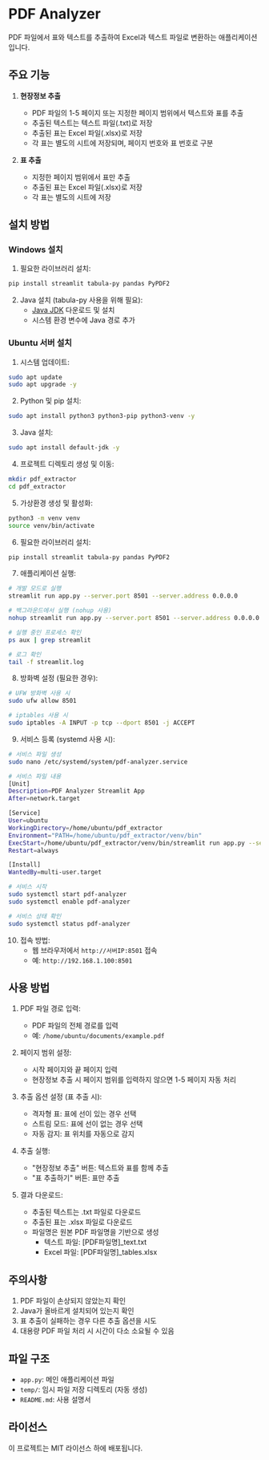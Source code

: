 # PDF Analyzer

PDF 파일에서 표와 텍스트를 추출하여 Excel과 텍스트 파일로 변환하는 애플리케이션입니다.

## 주요 기능

1. **현장정보 추출**
   - PDF 파일의 1-5 페이지 또는 지정한 페이지 범위에서 텍스트와 표를 추출
   - 추출된 텍스트는 텍스트 파일(.txt)로 저장
   - 추출된 표는 Excel 파일(.xlsx)로 저장
   - 각 표는 별도의 시트에 저장되며, 페이지 번호와 표 번호로 구분

2. **표 추출**
   - 지정한 페이지 범위에서 표만 추출
   - 추출된 표는 Excel 파일(.xlsx)로 저장
   - 각 표는 별도의 시트에 저장

## 설치 방법

### Windows 설치
1. 필요한 라이브러리 설치:
```bash
pip install streamlit tabula-py pandas PyPDF2
```

2. Java 설치 (tabula-py 사용을 위해 필요):
   - [Java JDK](https://www.oracle.com/java/technologies/downloads/) 다운로드 및 설치
   - 시스템 환경 변수에 Java 경로 추가

### Ubuntu 서버 설치
1. 시스템 업데이트:
```bash
sudo apt update
sudo apt upgrade -y
```

2. Python 및 pip 설치:
```bash
sudo apt install python3 python3-pip python3-venv -y
```

3. Java 설치:
```bash
sudo apt install default-jdk -y
```

4. 프로젝트 디렉토리 생성 및 이동:
```bash
mkdir pdf_extractor
cd pdf_extractor
```

5. 가상환경 생성 및 활성화:
```bash
python3 -m venv venv
source venv/bin/activate
```

6. 필요한 라이브러리 설치:
```bash
pip install streamlit tabula-py pandas PyPDF2
```

7. 애플리케이션 실행:
```bash
# 개발 모드로 실행
streamlit run app.py --server.port 8501 --server.address 0.0.0.0

# 백그라운드에서 실행 (nohup 사용)
nohup streamlit run app.py --server.port 8501 --server.address 0.0.0.0 > streamlit.log 2>&1 &

# 실행 중인 프로세스 확인
ps aux | grep streamlit

# 로그 확인
tail -f streamlit.log
```

8. 방화벽 설정 (필요한 경우):
```bash
# UFW 방화벽 사용 시
sudo ufw allow 8501

# iptables 사용 시
sudo iptables -A INPUT -p tcp --dport 8501 -j ACCEPT
```

9. 서비스 등록 (systemd 사용 시):
```bash
# 서비스 파일 생성
sudo nano /etc/systemd/system/pdf-analyzer.service

# 서비스 파일 내용
[Unit]
Description=PDF Analyzer Streamlit App
After=network.target

[Service]
User=ubuntu
WorkingDirectory=/home/ubuntu/pdf_extractor
Environment="PATH=/home/ubuntu/pdf_extractor/venv/bin"
ExecStart=/home/ubuntu/pdf_extractor/venv/bin/streamlit run app.py --server.port 8501 --server.address 0.0.0.0
Restart=always

[Install]
WantedBy=multi-user.target

# 서비스 시작
sudo systemctl start pdf-analyzer
sudo systemctl enable pdf-analyzer

# 서비스 상태 확인
sudo systemctl status pdf-analyzer
```

10. 접속 방법:
    - 웹 브라우저에서 `http://서버IP:8501` 접속
    - 예: `http://192.168.1.100:8501`

## 사용 방법

1. PDF 파일 경로 입력:
   - PDF 파일의 전체 경로를 입력
   - 예: `/home/ubuntu/documents/example.pdf`

2. 페이지 범위 설정:
   - 시작 페이지와 끝 페이지 입력
   - 현장정보 추출 시 페이지 범위를 입력하지 않으면 1-5 페이지 자동 처리

3. 추출 옵션 설정 (표 추출 시):
   - 격자형 표: 표에 선이 있는 경우 선택
   - 스트림 모드: 표에 선이 없는 경우 선택
   - 자동 감지: 표 위치를 자동으로 감지

4. 추출 실행:
   - "현장정보 추출" 버튼: 텍스트와 표를 함께 추출
   - "표 추출하기" 버튼: 표만 추출

5. 결과 다운로드:
   - 추출된 텍스트는 .txt 파일로 다운로드
   - 추출된 표는 .xlsx 파일로 다운로드
   - 파일명은 원본 PDF 파일명을 기반으로 생성
     - 텍스트 파일: [PDF파일명]_text.txt
     - Excel 파일: [PDF파일명]_tables.xlsx

## 주의사항

1. PDF 파일이 손상되지 않았는지 확인
2. Java가 올바르게 설치되어 있는지 확인
3. 표 추출이 실패하는 경우 다른 추출 옵션을 시도
4. 대용량 PDF 파일 처리 시 시간이 다소 소요될 수 있음

## 파일 구조

- `app.py`: 메인 애플리케이션 파일
- `temp/`: 임시 파일 저장 디렉토리 (자동 생성)
- `README.md`: 사용 설명서

## 라이선스

이 프로젝트는 MIT 라이선스 하에 배포됩니다. 